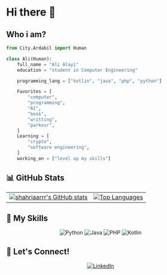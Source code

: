 # Hi there 👋

## Who i am?
```py
from City.Ardabil import Human

class Ali(Human):
    full_name = "Ali Alayi"
    education = "student in Computer Engineering"

    programming_lang = ["kotlin", "java", "php", "python"]

    Favorites = [
        "computer",
        "programming",
        "AI",
        "book", 
        "writting",
        "parkour",
    ]
    Learning = [
        "crypto",
        "software engineering",
    ]
    working_on = ["level up my skills"]

```

## 📊 GitHub Stats

<table align="center">
  <tr>
    <td>
      <a href="https://github.com/alialayi">
        <img alt="shahriaarrr's GitHub stats" src="https://github-readme-stats.vercel.app/api?username=alialayi&hide=prs&custom_title=My%20GitHub%20Stat's&show_icons=true&theme=tokyonight&border_radius=10&hide_border=true&bg_color=15,0d1117,1a1b26" />
      </a>
    </td>
    <td>
      <a href="https://github.com/alialayi">
        <img alt="Top Languages" src="https://github-readme-stats.vercel.app/api/top-langs/?username=alialayi&hide=Vim+Script,Vim+Snippet,C&theme=tokyonight&hide_border=true&border_radius=10&bg_color=15,0d1117,1a1b26&show_icons=true&layout=compact" />
      </a>
    </td>
  </tr>
</table>

## 🚀 My Skills
<p align="center">
  <img class="rounded-image" src="https://img.shields.io/badge/Python-3670A0?style=for-the-badge&logo=python&logoColor=ffdd54" alt="Python" />
  <img class="rounded-image" src="https://img.shields.io/badge/Java-ED8B00?style=for-the-badge&logo=java&logoColor=white" alt="Java" />
  <img class="rounded-image" src="https://img.shields.io/badge/PHP-777BB4?style=for-the-badge&logo=php&logoColor=white" alt="PHP" />
  <img class="rounded-image" src="https://img.shields.io/badge/Kotlin-0095D5?style=for-the-badge&logo=kotlin&logoColor=white" alt="Kotlin" />
</p>

## 💬 Let's Connect!
<p align="center">
  <a href="https://www.linkedin.com/in/alialayi/">
    <img alt="LinkedIn" src="https://img.shields.io/badge/LinkedIn-0A66C2?style=for-the-badge&logo=linkedin&logoColor=white" />
  </a>
</p>
